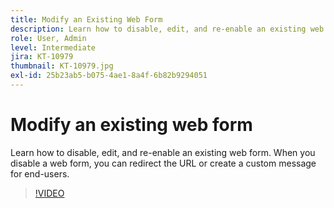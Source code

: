 ```yaml
---
title: Modify an Existing Web Form
description: Learn how to disable, edit, and re-enable an existing web form
role: User, Admin
level: Intermediate
jira: KT-10979
thumbnail: KT-10979.jpg
exl-id: 25b23ab5-b075-4ae1-8a4f-6b82b9294051
---
```

# Modify an existing web form

Learn how to disable, edit, and re-enable an existing web form. When you disable a web form, you can redirect the URL or create a custom message for end-users.

>[!VIDEO](https://video.tv.adobe.com/v/346677?quality=12&learn=on&hidetitle=true)
